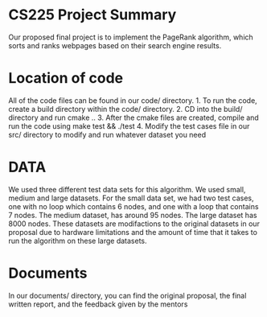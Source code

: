 # CS225 Project Summary
Our proposed final project is to implement the PageRank algorithm, which sorts and ranks webpages based on their search engine results.

# Location of code
All of the code files can be found in our code/ directory.
    1. To run the code, create a build directory within the code/ directory.
    2. CD into the build/ directory and run cmake ..
    3. After the cmake files are created, compile and run the code using make test && ./test
    4. Modify the test cases file in our src/ directory to modify and run whatever dataset you need

# DATA
We used three different test data sets for this algorithm. We used small, medium and large datasets.
For the small data set, we had two test cases, one with no loop which contains 6 nodes, and one with a loop that contains 7 nodes.
The medium dataset, has around 95 nodes.
The large dataset has 8000 nodes.
These datasets are modifactions to the original datasets in our proposal due to hardware limitations and the amount of time that it takes to run the algorithm on these large datasets.

# Documents
In our documents/ directory, you can find the original proposal, the final written report, and the feedback given by the mentors